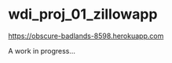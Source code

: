 wdi_proj_01_zillowapp
=====================
https://obscure-badlands-8598.herokuapp.com

A work in progress...
